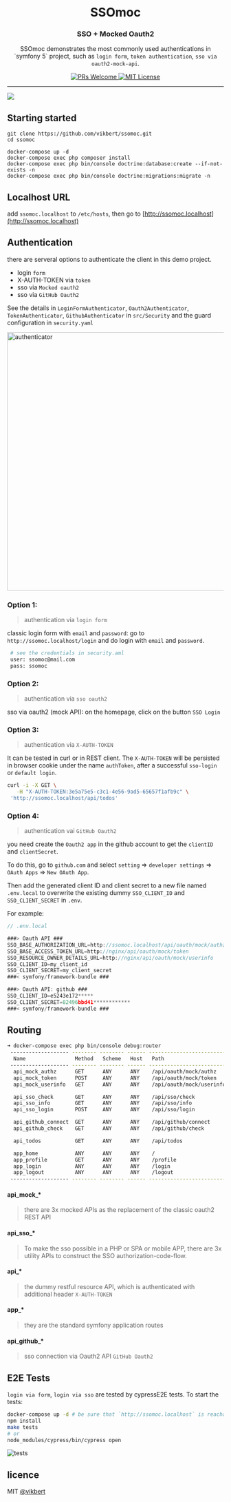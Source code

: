 <div align="center">
    <h1 style="font-weight: bolder; margin-top: 0px" class="opacity-75">SSOmoc</h1>
    <h3 class="opacity-50">SSO + Mocked Oauth2</h3>
</div>

<div align="center">
  <p>SSOmoc demonstrates the most commonly used authentications in `symfony 5` project, such as <code>login form</code>, <code>token authentication</code>, <code>sso via oauth2-mock-api</code>.</p>

  <p>
    <a href="#">
      <img src="https://img.shields.io/badge/PRs-Welcome-brightgreen.svg?style=flat-square" alt="PRs Welcome">
    </a>
    <a href="#">
      <img src="https://img.shields.io/badge/License-MIT-brightgreen.svg?style=flat-square" alt="MIT License">
    </a>
  </p>
</div>

---


![](docs/ssomoc2.png)

## Starting started

```
git clone https://github.com/vikbert/ssomoc.git
cd ssomoc

docker-compose up -d
docker-compose exec php composer install
docker-compose exec php bin/console doctrine:database:create --if-not-exists -n
docker-compose exec php bin/console doctrine:migrations:migrate -n
```

## Localhost URL

add `ssomoc.localhost` to `/etc/hosts`, then go to [http://ssomoc.localhost](http://ssomoc.localhost)

## Authentication
there are serveral options to authenticate the client in this demo project.
- login `form`
- X-AUTH-TOKEN via `token`
- sso via `Mocked oauth2`
- sso via `GitHub Oauth2`

See the details in `LoginFormAuthenticator`, `Oauth2Authenticator`, `TokenAuthenticator`, `GithubAuthenticator` in `src/Security` and the guard configuration in `security.yaml`

<img src="docs/authenticator.png" alt="authenticator" width="600">

### Option 1: 
> authentication via `login form`

classic login form with `email` and `password`: go to `http://ssomoc.localhost/login` and do login with `email` and `password`.

```bash
 # see the credentials in security.aml
 user: ssomoc@mail.com
 pass: ssomoc 
```


### Option 2: 
> authentication via `sso oauth2`

sso via oauth2 (mock API): on the homepage, click on the button `SSO Login`


### Option 3: 
> authentication via `X-AUTH-TOKEN`

It can be tested in curl or in REST client. The `X-AUTH-TOKEN` will be persisted in browser cookie under the name `authToken`, after a successful `sso-login` or `default login`.

```bash
curl -i -X GET \
   -H "X-AUTH-TOKEN:3e5a75e5-c3c1-4e56-9ad5-65657f1afb9c" \
 'http://ssomoc.localhost/api/todos' 
```
### Option 4: 
> authentication vai `GitHub Oauth2`

you need create the `Oauth2 app` in the github account to get the `clientID` and `clientSecret`. 

To do this, go to `github.com` and select `setting` => `developer settings` => `OAuth Apps` => `New OAuth App`.


Then add the generated client ID and client secret to a new file named `.env.local` to overwrite the existing dummy `SSO_CLIENT_ID` and `SSO_CLIENT_SECRET` in `.env`. 

For example:

```js
// .env.local

###> Oauth API ###
SSO_BASE_AUTHORIZATION_URL=http://ssomoc.localhost/api/oauth/mock/authz
SSO_BASE_ACCESS_TOKEN_URL=http://nginx/api/oauth/mock/token
SSO_RESOURCE_OWNER_DETAILS_URL=http://nginx/api/oauth/mock/userinfo
SSO_CLIENT_ID=my_client_id
SSO_CLIENT_SECRET=my_client_secret
###< symfony/framework-bundle ###

###> Oauth API: github ###
SSO_CLIENT_ID=e5243e172*****
SSO_CLIENT_SECRET=82496bbd41************
###< symfony/framework-bundle ### 
```

## Routing

```bash
➜ docker-compose exec php bin/console debug:router
 ------------------- -------- -------- ------ --------------------------
  Name                Method   Scheme   Host   Path
 ------------------- -------- -------- ------ --------------------------
  api_mock_authz      GET      ANY      ANY    /api/oauth/mock/authz
  api_mock_token      POST     ANY      ANY    /api/oauth/mock/token
  api_mock_userinfo   GET      ANY      ANY    /api/oauth/mock/userinfo

  api_sso_check       GET      ANY      ANY    /api/sso/check
  api_sso_info        GET      ANY      ANY    /api/sso/info
  api_sso_login       POST     ANY      ANY    /api/sso/login

  api_github_connect  GET      ANY      ANY    /api/github/connect
  api_github_check    GET      ANY      ANY    /api/github/check

  api_todos           GET      ANY      ANY    /api/todos

  app_home            ANY      ANY      ANY    /
  app_profile         GET      ANY      ANY    /profile
  app_login           ANY      ANY      ANY    /login
  app_logout          ANY      ANY      ANY    /logout
 ------------------- -------- -------- ------ --------------------------
```

#### api_mock_*
> there are 3x mocked APIs as the replacement of the classic oauth2 REST API

#### api_sso_*
> To make the sso possible in a PHP or SPA or mobile APP, there are 3x utility APIs to construct the SSO authorization-code-flow.

#### api_*
> the dummy restful resource API, which is authenticated with additional header `X-AUTH-TOKEN`

#### app_*
> they are the standard symfony application routes

#### api_github_*
> sso connection via Oauth2 API `GitHub Oauth2`


## E2E Tests
`login via form`, `login via sso` are tested by cypressE2E tests. To start the tests:
```bash
docker-compose up -d # be sure that `http://ssomoc.localhost` is reachable.
npm install
make tests
# or
node_modules/cypress/bin/cypress open 
```
![tests](docs/cypress.png)



## licence

MIT [@vikbert](https://vikbert.github.io/)

